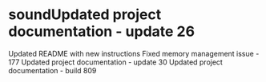 # soundUpdated project documentation - update 26
Updated README with new instructions
Fixed memory management issue - 177
Updated project documentation - update 30
Updated project documentation - build 809
